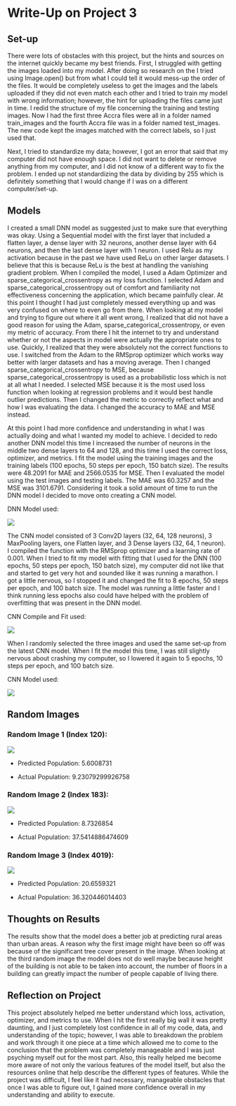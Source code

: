 # Write-Up on Project 3

## Set-up

There were lots of obstacles with this project, but the hints and sources on the internet quickly became my best friends. First, I struggled with getting the images loaded into my model. After doing so research on the I tried using Image.open() but from what I could tell it would mess-up the order of the files. It would be completely useless to get the images and the labels uploaded if they did not even match each other and I tried to train my model with wrong information; however, the hint for uploading the files came just in time. I redid the structure of my file concerning the training and testing images. Now I had the first three Accra files were all in a folder named train_images and the fourth Accra file was in a folder named test_images. The new code kept the images matched with the correct labels, so I just used that. 

Next, I tried to standardize my data; however, I got an error that said that my computer did not have enough space. I did not want to delete or remove anything from my computer, and I did not know of a different way to fix the problem. I ended up not standardizing the data by dividing by 255 which is definitely something that I would change if I was on a different computer/set-up. 

## Models

I created a small DNN model as suggested just to make sure that everything was okay. Using a Sequential model with the first layer that included a flatten layer, a dense layer with 32 neurons, another dense layer with 64 neurons, and then the last dense layer with 1 neuron. I used Relu as my activation because in the past we have used ReLu on other larger datasets. I believe that this is because ReLu is the best at handling the vanishing gradient problem. When I compiled the model, I used a Adam Optimizer and sparse_categorical_crossentropy as my loss function. I selected Adam and sparse_categorical_crossentropy out of comfort and familiarity not effectiveness concerning the application, which became painfully clear. At this point I thought I had just completely messed everything up and was very confused on where to even go from there. When looking at my model and trying to figure out where it all went wrong, I realized that did not have a good reason for using the Adam, sparse_categorical_crossentropy, or even my metric of accuracy. From there I hit the internet to try and understand whether or not the aspects in model were actually the appropriate ones to use. Quickly, I realized that they were absolutely not the correct functions to use. I switched from the Adam to the RMSprop optimizer which works way better with larger datasets and has a moving average. Then I changed sparse_categorical_crossentropy to MSE, because sparse_categorical_crossentropy is used as a probabilistic loss which is not at all what I needed. I selected MSE because it is the most used loss function when looking at regression problems and it would best handle outlier predictions. Then I changed the metric to correctly reflect what and how I was evaluating the data. I changed the accuracy to MAE and MSE instead. 

At this point I had more confidence and understanding in what I was actually doing and what I wanted my model to achieve. I decided to redo another DNN model this time I increased the number of neurons in the middle two dense layers to 64 and 128, and this time I used the correct loss, optimizer, and metrics. I fit the model using the training images and the training labels (100 epochs, 50 steps per epoch, 150 batch size). The results were 48.2091 for MAE and 2566.0535 for MSE. Then I evaluated the model using the test images and testing labels. The MAE was 60.3257 and the MSE was 3101.6791. Considering it took a solid amount of time to run the DNN model I decided to move onto creating a CNN model.

DNN Model used:

![](DNNP3.png)

The CNN model consisted of 3 Conv2D layers (32, 64, 128 neurons), 3 MaxPooling layers, one Flatten layer, and 3 Dense layers (32, 64, 1 neuron). I compiled the function with the RMSprop optimizer and a learning rate of 0.001. When I tried to fit my model with fitting that I used for the DNN (100 epochs, 50 steps per epoch, 150 batch size), my computer did not like that and started to get very hot and sounded like it was running a marathon. I got a little nervous, so I stopped it and changed the fit to 8 epochs, 50 steps per epoch, and 100 batch size. The model was running a little faster and I think running less epochs also could have helped with the problem of overfitting that was present in the DNN model.

CNN Compile and Fit used:

![](DNNCom_FitP3.png)

When I randomly selected the three images and used the same set-up from the latest CNN model. When I fit the model this time, I was still slightly nervous about crashing my computer, so I lowered it again to 5 epochs, 10 steps per epoch, and 100 batch size.

CNN Model used:

![](CNNP3.png)

## Random Images

### Random Image 1 (Index 120):

![](Image120P3.png)

- Predicted Population: 5.6008731

- Actual Population: 9.23079299926758

### Random Image 2 (Index 183):

![](Image183P3.png)

- Predicted Population: 8.7326854

- Actual Population: 37.5414886474609

### Random Image 3 (Index 4019):

![](Image4019P3.png)

- Predicted Population: 20.6559321

- Actual Population: 36.320446014403

## Thoughts on Results

The results show that the model does a better job at predicting rural areas than urban areas. A reason why the first image might have been so off was because of the significant tree cover present in the image. When looking at the third random image the model does not do well maybe because height of the building is not able to be taken into account, the number of floors in a building can greatly impact the number of people capable of living there.   

## Reflection on Project

This project absolutely helped me better understand which loss, activation, optimizer, and metrics to use. When I hit the first really big wall it was pretty daunting, and I just completely lost confidence in all of my code, data, and understanding of the topic; however, I was able to breakdown the problem and work through it one piece at a time which allowed me to come to the conclusion that the problem was completely manageable and I was just psyching myself out for the most part. Also, this really helped me become more aware of not only the various features of the model itself, but also the resources online that help describe the different types of features. While the project was difficult, I feel like it had necessary, manageable obstacles that once I was able to figure out, I gained more confidence overall in my understanding and ability to execute.     

